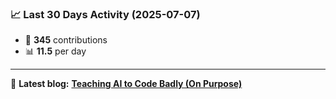 <!--START_STATS-->
### 📈 Last 30 Days Activity (2025-07-07)  
- 🧮 **345** contributions  
- 📊 **11.5** per day
---
📝 **Latest blog:** [**Teaching AI to Code Badly (On Purpose)**](https://andriak.com/blog/badly-trained-ai)
<!--END_STATS-->
